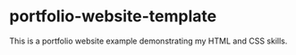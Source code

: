 # portfolio-website-template
This is a portfolio website example demonstrating my HTML and CSS skills.
